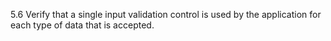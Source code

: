 5.6 Verify that a single input validation control is used by the application for each type of data that is accepted.